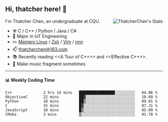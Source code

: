 ## Hi, thatcher here! :wave:

<img align="right" src="https://github-readme-stats.vercel.app/api?username=thatcherchen&title_color=333&text_color=777" alt="ThatcherChen's Stats" >

I'm Thatcher Chen, an undergraduate at CQU.

- :hammer_and_pick:  C / C++ / Python / Java / C# 
- :seedling:  Major in IoT Engineering
- :pencil2: [Manjaro Linux](https://github.com/manjaro) / [Zsh](https://github.com/zsh-users/zsh) / [Vim](https://github.com/vim/vim) / [nnn](https://github.com/jarun/nnn)
- :mailbox: thatcherchen@163.com
- :books: Recently reading <<A Tour of C++>> and <<Effective C++>>.
- :musical_keyboard: Make music fragment sometimes

---

#### :bar_chart: Weekly Coding Time

<!--START_SECTION:waka-->

```text
C++              2 hrs 14 mins   ████████████████░░░░░░░░░   64.06 %
ObjectiveC       22 mins         ██▓░░░░░░░░░░░░░░░░░░░░░░   10.89 %
Python           18 mins         ██▒░░░░░░░░░░░░░░░░░░░░░░   09.01 %
C                15 mins         █▓░░░░░░░░░░░░░░░░░░░░░░░   07.31 %
JavaScript       10 mins         █▒░░░░░░░░░░░░░░░░░░░░░░░   05.09 %
CMake            3 mins          ▒░░░░░░░░░░░░░░░░░░░░░░░░   01.78 %
```

<!--END_SECTION:waka-->
